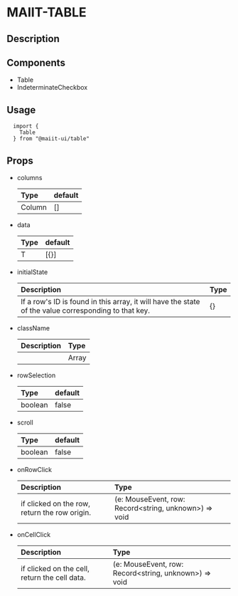 # MAIIT-TABLE

## Description

## Components

- Table
- IndeterminateCheckbox

## Usage

```
  import {
    Table
  } from "@maiit-ui/table"
```

## Props

- columns

  | Type   | default |
  | :----- | :------ |
  | Column | []      |

- data

  | Type | default |
  | :--- | :------ |
  | T    | [{}]    |

- initialState

  | Description                                                                                          | Type |
  | :--------------------------------------------------------------------------------------------------- | :--- |
  | If a row's ID is found in this array, it will have the state of the value corresponding to that key. | {}   |

- className

  | Description | Type          |
  | :---------- | :------------ |
  |             | Array<String> |

- rowSelection

  | Type    | default |
  | :------ | :------ |
  | boolean | false   |

- scroll

  | Type    | default |
  | :------ | :------ |
  | boolean | false   |

- onRowClick

  | Description                                   | Type                                                                       |
  | :-------------------------------------------- | :------------------------------------------------------------------------- |
  | if clicked on the row, return the row origin. | (e: MouseEvent<HTMLTableRowElement>, row: Record<string, unknown>) => void |

- onCellClick

  | Description                                   | Type                                                                       |
  | :-------------------------------------------- | :------------------------------------------------------------------------- |
  | if clicked on the cell, return the cell data. | (e: MouseEvent<HTMLTableRowElement>, row: Record<string, unknown>) => void |
